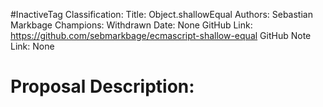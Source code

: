 #InactiveTag
Classification:
Title: Object.shallowEqual
Authors: Sebastian Markbage
Champions: Withdrawn
Date: None
GitHub Link: https://github.com/sebmarkbage/ecmascript-shallow-equal
GitHub Note Link: None

# Proposal Description:
